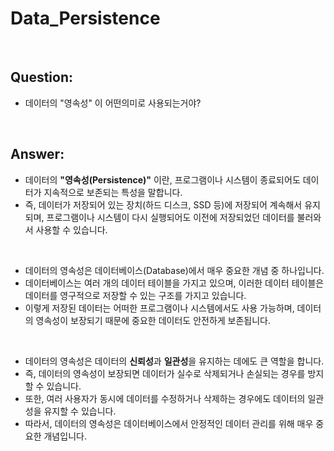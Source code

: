# Data_Persistence

<br>

## Question:

- 데이터의 "영속성" 이 어떤의미로 사용되는거야?

<br>


## Answer:

- 데이터의 **"영속성(Persistence)"** 이란, 프로그램이나 시스템이 종료되어도 데이터가 지속적으로 보존되는 특성을 말합니다. 
- 즉, 데이터가 저장되어 있는 장치(하드 디스크, SSD 등)에 저장되어 계속해서 유지되며, 프로그램이나 시스템이 다시 실행되어도 이전에 저장되었던 데이터를 불러와서 사용할 수 있습니다.

<br>

- 데이터의 영속성은 데이터베이스(Database)에서 매우 중요한 개념 중 하나입니다. 
- 데이터베이스는 여러 개의 데이터 테이블을 가지고 있으며, 이러한 데이터 테이블은 데이터를 영구적으로 저장할 수 있는 구조를 가지고 있습니다. 
- 이렇게 저장된 데이터는 어떠한 프로그램이나 시스템에서도 사용 가능하며, 데이터의 영속성이 보장되기 때문에 중요한 데이터도 안전하게 보존됩니다.

<br>

- 데이터의 영속성은 데이터의 **신뢰성**과 **일관성**을 유지하는 데에도 큰 역할을 합니다. 
- 즉, 데이터의 영속성이 보장되면 데이터가 실수로 삭제되거나 손실되는 경우를 방지할 수 있습니다. 
- 또한, 여러 사용자가 동시에 데이터를 수정하거나 삭제하는 경우에도 데이터의 일관성을 유지할 수 있습니다. 
- 따라서, 데이터의 영속성은 데이터베이스에서 안정적인 데이터 관리를 위해 매우 중요한 개념입니다.